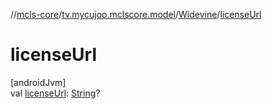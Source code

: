 //[mcls-core](../../../index.md)/[tv.mycujoo.mclscore.model](../index.md)/[Widevine](index.md)/[licenseUrl](license-url.md)

# licenseUrl

[androidJvm]\
val [licenseUrl](license-url.md): [String](https://kotlinlang.org/api/latest/jvm/stdlib/kotlin/-string/index.html)?
